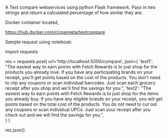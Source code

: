 A Text compare webservices using python Flask framework. Pass in two strings and return a calculated percentage of how similar they are.

Docker container located, 

https://hub.docker.com/r/cpamieta/textcompare


Sample request using notebook:

import requests

res = requests.post(
    url='http://localhost:5000/compare',
    json={
        'text1': "The easiest way to earn points with Fetch Rewards is to just shop for the products you already love. If you have any participating brands on your receipt, you'll get points based on the cost of the products. You don't need to clip any coupons or scan individual barcodes. Just scan each grocery receipt after you shop and we'll find the savings for you.",
        'text2': "The easiest way to earn points with Fetch Rewards is to just shop for the items you already buy. If you have any eligible brands on your receipt, you will get points based on the total cost of the products. You do not need to cut out any coupons or scan individual UPCs. Just scan your receipt after you check out and we will find the savings for you.",   
    }
)


res.json()
